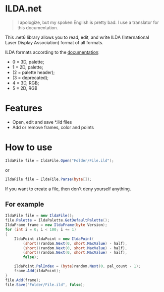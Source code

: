 # ILDA.net

> I apologize, but my spoken English is pretty bad. I use a translator for this documentation.

This .net6 library allows you to read, edit, and write ILDA (International Laser Display Association) format of all formats.

ILDA formats according to the [documentation](https://www.ilda.com/resources/StandardsDocs/ILDA_IDTF14_rev011.pdf):

- 0 = 3D, palette;
- 1 = 2D, palette;
- (2 = palette header);
- (3 = deprecated);
- 4 = 3D, RGB;
- 5 = 2D, RGB

# Features

- Open, edit and save *.ild files
- Add or remove frames, color and points


# How to use

```cs
IldaFile file = IldaFile.Open("Folder/File.ild");
```
or
```cs
IldaFile file = IldaFile.Parse(byte[]);
```

If you want to create a file, then don't deny yourself anything.

## For example

```cs
IldaFile file = new IldaFile();
file.Palette = IldaPalette.GetDefaultPalette();
IldaFrame frame = new IldaFrame(byte Version);
for (int i = 0; i < 100; i += 1)
{
    IldaPoint ildaPoint = new IldaPoint(
        (short)(random.Next(0, short.MaxValue) - half),
        (short)(random.Next(0, short.MaxValue) - half),
        (short)(random.Next(0, short.MaxValue) - half),
        false);

    ildaPoint.PalIndex = (byte)random.Next(0, pal_count - 1);
    frame.Add(ildaPoint);
}
file.Add(frame);
file.Save("Folder/File.ild", false);
```

